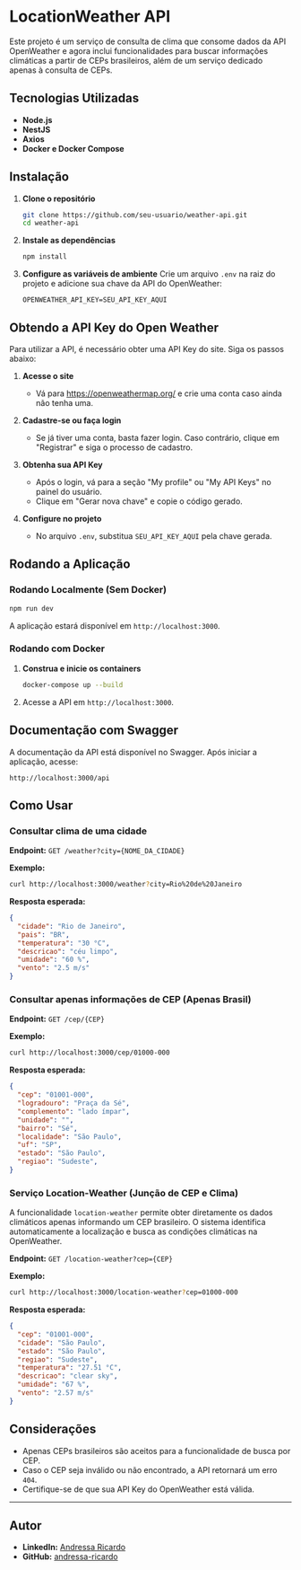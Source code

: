 # LocationWeather API

Este projeto é um serviço de consulta de clima que consome dados da API OpenWeather e agora inclui funcionalidades para buscar informações climáticas a partir de CEPs brasileiros, além de um serviço dedicado apenas à consulta de CEPs.

## Tecnologias Utilizadas

- **Node.js**
- **NestJS**
- **Axios**
- **Docker e Docker Compose**

## Instalação

1. **Clone o repositório**
   ```sh
   git clone https://github.com/seu-usuario/weather-api.git
   cd weather-api
   ```

2. **Instale as dependências**
   ```sh
   npm install
   ```

3. **Configure as variáveis de ambiente**
   Crie um arquivo `.env` na raiz do projeto e adicione sua chave da API do OpenWeather:
   ```env
   OPENWEATHER_API_KEY=SEU_API_KEY_AQUI
   ```

## Obtendo a API Key do Open Weather
Para utilizar a API, é necessário obter uma API Key do site. Siga os passos abaixo:

1. **Acesse o site**
   - Vá para https://openweathermap.org/ e crie uma conta caso ainda não tenha uma.

2. **Cadastre-se ou faça login**
   - Se já tiver uma conta, basta fazer login. Caso contrário, clique em "Registrar" e siga o processo de cadastro.

3. **Obtenha sua API Key**
   - Após o login, vá para a seção "My profile" ou "My API Keys" no painel do usuário.
   - Clique em "Gerar nova chave" e copie o código gerado.

4. **Configure no projeto**
   - No arquivo `.env`, substitua `SEU_API_KEY_AQUI` pela chave gerada.

## Rodando a Aplicação

### Rodando Localmente (Sem Docker)
```sh
npm run dev
```
A aplicação estará disponível em `http://localhost:3000`.

### Rodando com Docker
1. **Construa e inicie os containers**
   ```sh
   docker-compose up --build
   ```
2. Acesse a API em `http://localhost:3000`.

## Documentação com Swagger
A documentação da API está disponível no Swagger. Após iniciar a aplicação, acesse:

```
http://localhost:3000/api
```

## Como Usar

### Consultar clima de uma cidade

**Endpoint:** `GET /weather?city={NOME_DA_CIDADE}`

**Exemplo:**
```sh
curl http://localhost:3000/weather?city=Rio%20de%20Janeiro
```

**Resposta esperada:**
```json
{
  "cidade": "Rio de Janeiro",
  "pais": "BR",
  "temperatura": "30 °C",
  "descricao": "céu limpo",
  "umidade": "60 %",
  "vento": "2.5 m/s"
}
```

### Consultar apenas informações de CEP (Apenas Brasil)

**Endpoint:** `GET /cep/{CEP}`

**Exemplo:**
```sh
curl http://localhost:3000/cep/01000-000
```

**Resposta esperada:**
```json
{
  "cep": "01001-000",
  "logradouro": "Praça da Sé",
  "complemento": "lado ímpar",
  "unidade": "",
  "bairro": "Sé",
  "localidade": "São Paulo",
  "uf": "SP",
  "estado": "São Paulo",
  "regiao": "Sudeste",
}
```


### Serviço Location-Weather (Junção de CEP e Clima)
A funcionalidade `location-weather` permite obter diretamente os dados climáticos apenas informando um CEP brasileiro. O sistema identifica automaticamente a localização e busca as condições climáticas na OpenWeather.

**Endpoint:** `GET /location-weather?cep={CEP}`

**Exemplo:**
```sh
curl http://localhost:3000/location-weather?cep=01000-000
```

**Resposta esperada:**
```json
{
  "cep": "01001-000",
  "cidade": "São Paulo",
  "estado": "São Paulo",
  "regiao": "Sudeste",
  "temperatura": "27.51 °C",
  "descricao": "clear sky",
  "umidade": "67 %",
  "vento": "2.57 m/s"
}
```

## Considerações
- Apenas CEPs brasileiros são aceitos para a funcionalidade de busca por CEP.
- Caso o CEP seja inválido ou não encontrado, a API retornará um erro `404`.
- Certifique-se de que sua API Key do OpenWeather está válida.
---

## Autor

- **LinkedIn:** [Andressa Ricardo](https://www.linkedin.com/in/andressa-ricardo/)
- **GitHub:** [andressa-ricardo](https://github.com/andressa-ricardo)